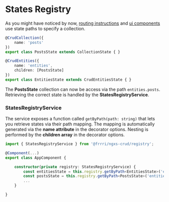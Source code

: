 # States Registry

As you might have noticed by now, [routing instructions](../usage/routing-instructions.md) and [ui components](../usage/ui-components/) use state paths to specify a collection.

```typescript
@CrudCollection({
    name: 'posts'
})
export class PostsState extends CollectionState { }

@CrudEntities({
    name: 'entities',
    children: [PostsState]
})
export class EntitiesState extends CrudEntitiesState { }
```

The **PostsState** collection can now be access via the path `entities.posts`. Retrieving the correct state is handled by the **StatesRegistryService**.

### StatesRegistryService

The service exposes a function called `getByPath(path: string)` that lets you retrieve states via their path mapping. The mapping is automatically generated via the **name attribute** in the decorator options. Nesting is performed by the **children array** in the decorator options.

```typescript
import { StatesRegistryService } from '@frrri/ngxs-crud/registry';

@Component(...)
export class AppComponent {

    constructor(private registry: StatesRegistryService) {
        const entitiesState = this.registry.getByPath<EntitiesState>('entities');
        const postsState = this.registry.getByPath<PostsState>('entities.posts');
        ...
    }

}
```



